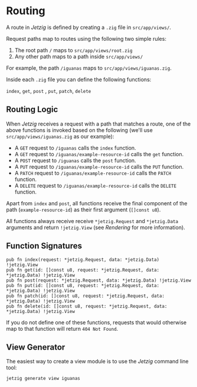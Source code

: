 # Routing

A route in _Jetzig_ is defined by creating a `.zig` file in `src/app/views/`.

Request paths map to routes using the following two simple rules:

1. The root path `/` maps to `src/app/views/root.zig`
1. Any other path maps to a path inside `src/app/views/`

For example, the path `/iguanas` maps to `src/app/views/iguanas.zig`.

Inside each `.zig` file you can define the following functions:

`index`, `get`, `post` , `put`, `patch`, `delete`

## Routing Logic

When _Jetzig_ receives a request with a path that matches a route, one of the above functions is invoked based on the following (we'll use `src/app/views/iguanas.zig` as our example):

* A `GET` request to `/iguanas` calls the `index` function.
* A `GET` request to `/iguanas/example-resource-id` calls the `get` function.
* A `POST` request to `/iguanas` calls the `post` function.
* A `PUT` request to `/iguanas/example-resource-id` calls the `PUT` function.
* A `PATCH` request to `/iguanas/example-resource-id` calls the `PATCH` function.
* A `DELETE` request to `/iguanas/example-resource-id` calls the `DELETE` function.

Apart from `index` and `post`, all functions receive the final component of the path (`example-resource-id`) as their first argument (`[]const u8`).

All functions always receive receive `*jetzig.Request` and `*jetzig.Data` arguments and return `!jetzig.View` (see _Rendering_ for more information).

## Function Signatures

```zig
pub fn index(request: *jetzig.Request, data: *jetzig.Data) !jetzig.View
pub fn get(id: []const u8, request: *jetzig.Request, data: *jetzig.Data) !jetzig.View
pub fn post(request: *jetzig.Request, data: *jetzig.Data) !jetzig.View
pub fn put(id: []const u8, request: *jetzig.Request, data: *jetzig.Data) !jetzig.View
pub fn patch(id: []const u8, request: *jetzig.Request, data: *jetzig.Data) !jetzig.View
pub fn delete(id: []const u8, request: *jetzig.Request, data: *jetzig.Data) !jetzig.View
```

If you do not define one of these functions, requests that would otherwise map to that function will return `404 Not Found`.

## View Generator

The easiest way to create a view module is to use the _Jetzig_ command line tool:

```console
jetzig generate view iguanas
```
